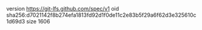 version https://git-lfs.github.com/spec/v1
oid sha256:d7021142f8b274efa1813fd92d1f0de11c2e83b5f29a6f62d3e325610c1d69d3
size 1606
